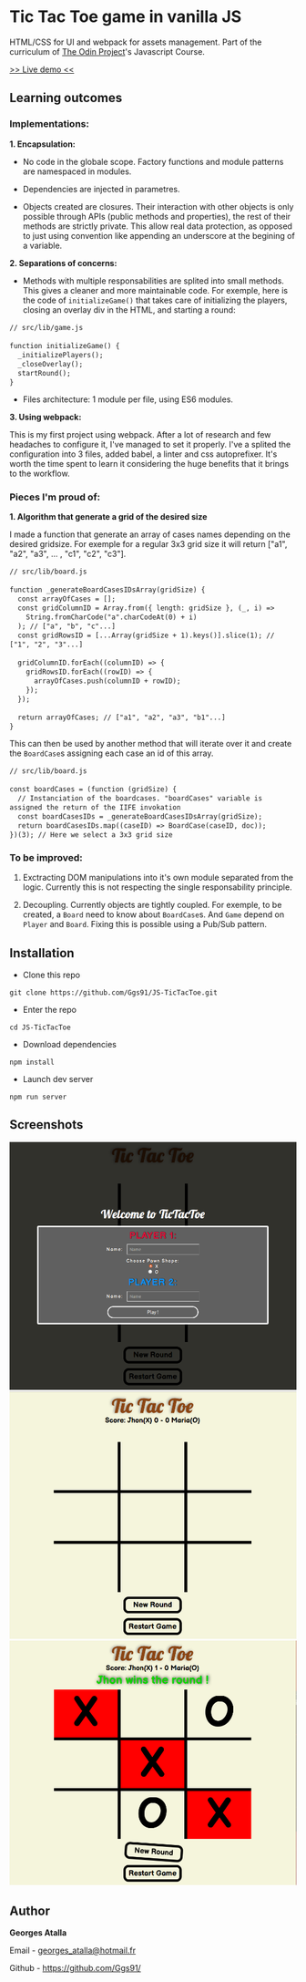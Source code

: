 # Tic Tac Toe game in vanilla JS
HTML/CSS for UI and webpack for assets management.
Part of the curriculum of [The Odin Project](https://www.theodinproject.com/)'s Javascript Course.

[>> Live demo <<](https://ggs91.github.io/JS-TicTacToe/dist/index.html)
## Learning outcomes

### Implementations:

**1. Encapsulation:**

* No code in the globale scope. Factory functions and module patterns are namespaced in modules.

* Dependencies are injected in parametres.

* Objects created are closures. Their interaction with other objects is only possible through APIs (public methods and properties), the rest of their methods are strictly private. This allow real data protection, as opposed to just using convention like appending an underscore at the begining of a variable.

**2. Separations of concerns:**

* Methods with multiple responsabilities are splited into small methods. This gives a cleaner and more maintainable code.
For exemple, here is the code of `initializeGame()` that takes care of initializing the players, closing an overlay div in the HTML, and starting a round:
```
// src/lib/game.js

function initializeGame() {
  _initializePlayers();
  _closeOverlay();
  startRound();
}
```
* Files architecture: 1 module per file, using ES6 modules.

**3. Using webpack:**

This is my first project using webpack. After a lot of research and few headaches to configure it, I've managed to set it properly. I've a splited the configuration into 3 files, added babel, a linter and css autoprefixer. It's worth the time spent to learn it considering the huge benefits that it brings to the workflow.  

### Pieces I'm proud of:

**1. Algorithm that generate a grid of the desired size**

I made a function that generate an array of cases names depending on the desired gridsize.
For exemple for a regular 3x3 grid size it will return ["a1", "a2", "a3", ... , "c1", "c2", "c3"].
```
// src/lib/board.js

function _generateBoardCasesIDsArray(gridSize) {
  const arrayOfCases = [];
  const gridColumnID = Array.from({ length: gridSize }, (_, i) =>
    String.fromCharCode("a".charCodeAt(0) + i)
  ); // ["a", "b", "c"...]
  const gridRowsID = [...Array(gridSize + 1).keys()].slice(1); // ["1", "2", "3"...]

  gridColumnID.forEach((columnID) => {
    gridRowsID.forEach((rowID) => {
      arrayOfCases.push(columnID + rowID);
    });
  });

  return arrayOfCases; // ["a1", "a2", "a3", "b1"...]
}
```
This can then be used by another method that will iterate over it and create the `BoardCase`s assigning each case an id of this array.
```
// src/lib/board.js

const boardCases = (function (gridSize) {
  // Instanciation of the boardcases. "boardCases" variable is assigned the return of the IIFE invokation
  const boardCasesIDs = _generateBoardCasesIDsArray(gridSize);
  return boardCasesIDs.map((caseID) => BoardCase(caseID, doc));
})(3); // Here we select a 3x3 grid size
```
### To be improved:
1. Exctracting DOM manipulations into it's own module separated from the logic. Currently this is not respecting the single responsability principle.

2. Decoupling. Currently objects are tightly coupled. For exemple, to be created, a `Board` need to know about `BoardCase`s. And `Game` depend on `Player` and `Board`. Fixing this is possible using a Pub/Sub pattern.

## Installation

+ Clone this repo
```
git clone https://github.com/Ggs91/JS-TicTacToe.git
```
+ Enter the repo
```
cd JS-TicTacToe
```
+ Download dependencies

```
npm install
```

+ Launch dev server
```
npm run server
```

## Screenshots
![](/screenshots/screen1.png)
![](/screenshots/screen2.png)
![](/screenshots/screen3.png)
## Author
**Georges Atalla**

Email - georges_atalla@hotmail.fr

Github - https://github.com/Ggs91/

